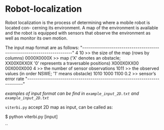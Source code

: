 # Robot-localization

Robot localization is the process of determining where a mobile robot is located con- cerning its environment. A map of the environment is available and the robot is equipped with sensors that observe the environment as well as monitor its own motion.

The input map format are as follows:
"-------------------------------------------------------------------------"
4 10                  >> the size of the map (rows by columns)
0000X0000X            >> map ('X' denotes an obstacle;                 
XX00X0XX0X               '0' represents a traversable positions)
X000X0XX00 
00X000X000 
4                     >> the number of sensor observations
1011                  >> the observed values (in order NSWE; '1' means obstacle)
1010
1000
1100
0.2                   >> sensor’s error rate
"----------------------------------------------------------------------------"

*examples of input format can be find in `example_input_2D.txt` and `example_input_2D.txt`*

`viterbi.py` accept 2D map as input, can be called as:

$ python viterbi.py [input]  

``
